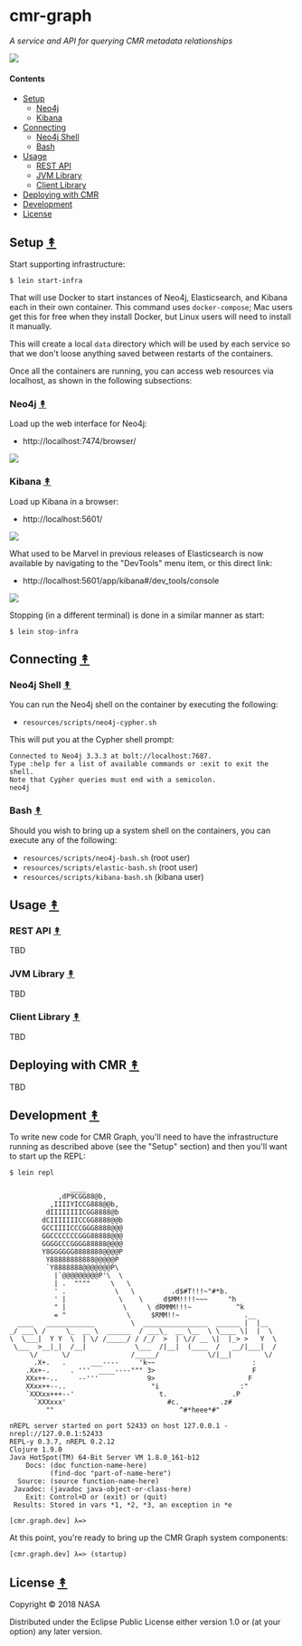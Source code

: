 # cmr-graph

*A service and API for querying CMR metadata relationships*

[![][logo]][logo]

#### Contents

* [Setup](#setup-)
   * [Neo4j](#neo4j-)
   * [Kibana](#kibana-)
* [Connecting](#connecting-)
   * [Neo4j Shell](#neo4j-shell-)
   * [Bash](#bash-)
* [Usage](#usage-)
   * [REST API](#rest-api-)
   * [JVM Library](#jvm-library-)
   * [Client Library](#client-library-)
* [Deploying with CMR](#deploying-with-cmr-)
* [Development](#development-)
* [License](#license-)



## Setup [&#x219F;](#contents)

Start supporting infrastructure:

```
$ lein start-infra
```

That will use Docker to start instances of Neo4j, Elasticsearch, and Kibana
each in their own container. This command uses `docker-compose`; Mac users
get this for free when they install Docker, but Linux users will need to
install it manually.

This will create a local `data` directory which will be used by each service
so that we don't loose anything saved between restarts of the containers.

Once all the containers are running, you can access web resources via
localhost, as shown in the following subsections:


### Neo4j [&#x219F;](#contents)

Load up the web interface for Neo4j:

* http://localhost:7474/browser/

[![][neo4j-screen-thumb]][neo4j-screen]


### Kibana [&#x219F;](#contents)

Load up Kibana in a browser:

* http://localhost:5601/

[![][kibana-thumb]][kibana]

What used to be Marvel in previous releases of Elasticsearch is now
available by navigating to the "DevTools" menu item, or this direct link:

* http://localhost:5601/app/kibana#/dev_tools/console

[![][kibana-query-thumb]][kibana-query]

Stopping (in a different terminal) is done in a similar manner as start:

```
$ lein stop-infra
```


## Connecting [&#x219F;](#contents)


### Neo4j Shell [&#x219F;](#contents)

You can run the Neo4j shell on the container by executing the following:

* `resources/scripts/neo4j-cypher.sh`

This will put you at the Cypher shell prompt:

```
Connected to Neo4j 3.3.3 at bolt://localhost:7687.
Type :help for a list of available commands or :exit to exit the shell.
Note that Cypher queries must end with a semicolon.
neo4j
```


### Bash [&#x219F;](#contents)

Should you wish to bring up a system shell on the containers, you can execute
any of the following:

* `resources/scripts/neo4j-bash.sh` (root user)
* `resources/scripts/elastic-bash.sh` (root user)
* `resources/scripts/kibana-bash.sh` (kibana user)


## Usage [&#x219F;](#contents)


### REST API [&#x219F;](#contents)

TBD


### JVM Library [&#x219F;](#contents)

TBD


### Client Library  [&#x219F;](#contents)

TBD


## Deploying with CMR [&#x219F;](#contents)

TBD


## Development [&#x219F;](#contents)

To write new code for CMR Graph, you'll need to have the infrastructure running
as described above (see the "Setup" section) and then you'll want to start up
the REPL:

```
$ lein repl
```
```
               ____
            ,dP9CGG88@b,
          ,IIIIYICCG888@@b,
         dIIIIIIIICGG8888@b
        dCIIIIIIICCGG8888@@b
        GCCIIIICCCGGG8888@@@
        GGCCCCCCCGGG88888@@@
        GGGGCCCGGGG88888@@@@
        Y8GGGGGG8888888@@@@P
         Y88888888888@@@@@P
         `Y8888888@@@@@@@P\
           |`@@@@@@@@@P'\  \
           | .  """"     \   \
           ' .            \   \         .d$#T!!!~"#*b.
           ' |             \    \     d$MM!!!!~~~     "h
           " |              \     \ dRMMM!!!~           ^k
           = "               \     $RMM!!~                .__
  ____   ____________         \  ________________  ______ |  |__
_/ ___\ /     \_  __ \  ______  / ___\_  __ \__  \ \____ \|  |  \
\  \___|  Y Y  \  | \/ /_____/ / /_/  >  | \// __ \|  |_> >   Y  \
 \___  >__|_|  /__|            \___  /|__|  (____  /   __/|___|  /
     \/      \/               /_____/            \/|__|        \/
      .X+.   .      ___----     'k~~                        :
    .Xx+-.     . '''  ____----""" 3>                        F
    XXx++-..     --'''            9>                       F
    XXxx++--..                     "i                    :"
    `XXXxx+++--'                     t.                .P
      `XXXxxx'                         #c.          .z#
         ""                               ^#*heee*#"

nREPL server started on port 52433 on host 127.0.0.1 - nrepl://127.0.0.1:52433
REPL-y 0.3.7, nREPL 0.2.12
Clojure 1.9.0
Java HotSpot(TM) 64-Bit Server VM 1.8.0_161-b12
    Docs: (doc function-name-here)
          (find-doc "part-of-name-here")
  Source: (source function-name-here)
 Javadoc: (javadoc java-object-or-class-here)
    Exit: Control+D or (exit) or (quit)
 Results: Stored in vars *1, *2, *3, an exception in *e

[cmr.graph.dev] λ=>
```

At this point, you're ready to bring up the CMR Graph system components:

```clj
[cmr.graph.dev] λ=> (startup)
```


## License [&#x219F;](#contents)

Copyright © 2018 NASA

Distributed under the Eclipse Public License either version 1.0 or (at
your option) any later version.


<!-- Named page links below: /-->

[logo]: https://avatars2.githubusercontent.com/u/32934967?s=200&v=4

[neo4j-screen]: resources/images/neo4j-web-screen.png
[neo4j-screen-thumb]: resources/images/neo4j-web-screen-thumb.png

[kibana]: resources/images/kibana.png
[kibana-thumb]: resources/images/kibana-thumb.png

[kibana-query]: resources/images/kibana-query.png
[kibana-query-thumb]: resources/images/kibana-query-thumb.png
